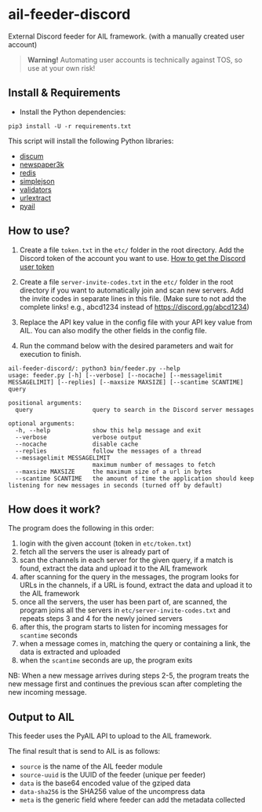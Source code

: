 # ail-feeder-discord

External Discord feeder for AIL framework. (with a manually created user account)

> **Warning!** Automating user accounts is technically against TOS, so use at your own risk!

## Install & Requirements

- Install the Python dependencies:

```
pip3 install -U -r requirements.txt
```

This script will install the following Python libraries:
- [discum](https://github.com/Merubokkusu/Discord-S.C.U.M)
- [newspaper3k](https://github.com/codelucas/newspaper)
- [redis](https://github.com/andymccurdy/redis-py)
- [simplejson](https://github.com/simplejson/simplejson)
- [validators](https://github.com/kvesteri/validators)
- [urlextract](https://github.com/lipoja/URLExtract)
- [pyail](https://github.com/ail-project/PyAIL)

## How to use?

1. Create a file `token.txt` in the `etc/` folder in the root directory. Add the Discord token of the account you want to use. 
[How to get the Discord user token](https://github.com/Tyrrrz/DiscordChatExporter/wiki/Obtaining-Token-and-Channel-IDs)

2. Create a file `server-invite-codes.txt` in the `etc/` folder in the root directory if you want to automatically join and scan new servers. Add the invite codes in separate lines in this file. (Make sure to not add the complete links! e.g., abcd1234 instead of https://discord.gg/abcd1234)

3. Replace the API key value in the config file with your API key value from AIL. You can also modify the other fields in the config file.

4. Run the command below with the desired parameters and wait for execution to finish.

```
ail-feeder-discord/: python3 bin/feeder.py --help
usage: feeder.py [-h] [--verbose] [--nocache] [--messagelimit MESSAGELIMIT] [--replies] [--maxsize MAXSIZE] [--scantime SCANTIME] query

positional arguments:
  query                 query to search in the Discord server messages

optional arguments:
  -h, --help            show this help message and exit
  --verbose             verbose output
  --nocache             disable cache
  --replies             follow the messages of a thread
  --messagelimit MESSAGELIMIT
                        maximum number of messages to fetch
  --maxsize MAXSIZE     the maximum size of a url in bytes
  --scantime SCANTIME   the amount of time the application should keep listening for new messages in seconds (turned off by default)
```

## How does it work?

The program does the following in this order:

1. login with the given account (token in `etc/token.txt`)
2. fetch all the servers the user is already part of
3. scan the channels in each server for the given query, if a match is found, extract the data and upload it to the AIL framework
4. after scanning for the query in the messages, the program looks for URLs in the channels, if a URL is found, extract the data and upload it to the AIL framework
5. once all the servers, the user has been part of, are scanned, the program joins all the servers in `etc/server-invite-codes.txt` and repeats steps 3 and 4 for the newly joined servers
6. after this, the program starts to listen for incoming messages for `scantime` seconds
7. when a message comes in, matching the query or containing a link, the data is extracted and uploaded
8. when the `scantime` seconds are up, the program exits

NB: When a new message arrives during steps 2-5, the program treats the new message first and continues the previous scan after completing the new incoming message.

## Output to AIL

This feeder uses the PyAIL API to upload to the AIL framework.

The final result that is send to AIL is as follows:
- `source` is the name of the AIL feeder module
- `source-uuid` is the UUID of the feeder (unique per feeder)
- `data` is the base64 encoded value of the gziped data
- `data-sha256` is the SHA256 value of the uncompress data
- `meta` is the generic field where feeder can add the metadata collected